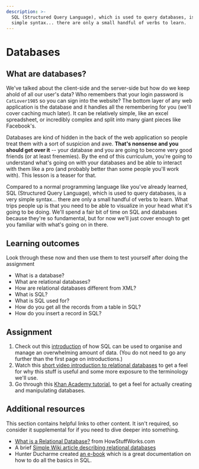 ```yaml
---
description: >-
  SQL (Structured Query Language), which is used to query databases, is a very
  simple syntax... there are only a small handful of verbs to learn.
---
```


# Databases

## What are databases?

We've talked about the client-side and the server-side but how do we keep ahold of all our user's data? Who remembers that your login password is `CatLover1985` so you can sign into the website? The bottom layer of any web application is the database and it handles all the remembering for you \(we'll cover caching much later\). It can be relatively simple, like an excel spreadsheet, or incredibly complex and split into many giant pieces like Facebook's.

Databases are kind of hidden in the back of the web application so people treat them with a sort of suspicion and awe. **That's nonsense and you should get over it** -- your database and you are going to become very good friends \(or at least frenemies\). By the end of this curriculum, you're going to understand what's going on with your databases and be able to interact with them like a pro \(and probably better than some people you'll work with\). This lesson is a teaser for that.

Compared to a normal programming language like you've already learned, SQL \(Structured Query Language\), which is used to query databases, is a very simple syntax... there are only a small handful of verbs to learn. What trips people up is that you need to be able to visualize in your head what it's going to be doing. We'll spend a fair bit of time on SQL and databases because they're so fundamental, but for now we'll just cover enough to get you familiar with what's going on in there.

## Learning outcomes

Look through these now and then use them to test yourself after doing the assignment

* What is a database?
* What are relational databases?
* How are relational databases different from XML?
* What is SQL?
* What is SQL used for?
* How do you get all the records from a table in SQL?
* How do you insert a record in SQL?

## Assignment

1. Check out this [introduction](https://launchschool.com/books/sql/read/introduction) of how SQL can be used to organise and manage an overwhelming amount of data. \(You do not need to go any further than the first page on introductions.\)
2. Watch this [short video introduction to relational databases](http://www.youtube.com/watch?v=z2kbsG8zsLM) to get a feel for why this stuff is useful and some more exposure to the terminology we'll use.
3. Go through this [Khan Academy tutorial](https://www.khanacademy.org/computing/hour-of-code/hour-of-sql/v/welcome-to-sql), to get a feel for actually creating and manipulating databases.

## Additional resources

This section contains helpful links to other content. It isn't required, so consider it supplemental for if you need to dive deeper into something.

* [What is a Relational Database?](http://computer.howstuffworks.com/question599.htm) from HowStuffWorks.com
* A brief [Simple Wiki article describing relational databases](http://simple.wikipedia.org/wiki/Relational_database)
* Hunter Ducharme created [an e-book](https://app.gitbook.com/@hunter-ducharme/s/sql-basics/) which is a great documentation on how to do all the basics in SQL.

